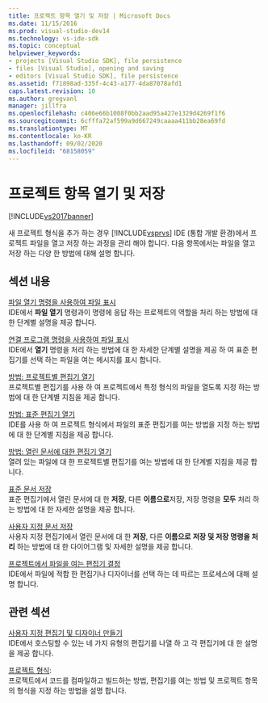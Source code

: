 ```yaml
---
title: 프로젝트 항목 열기 및 저장 | Microsoft Docs
ms.date: 11/15/2016
ms.prod: visual-studio-dev14
ms.technology: vs-ide-sdk
ms.topic: conceptual
helpviewer_keywords:
- projects [Visual Studio SDK], file persistence
- files [Visual Studio], opening and saving
- editors [Visual Studio SDK], file persistence
ms.assetid: f71898ad-335f-4c43-a177-4da87078afd1
caps.latest.revision: 10
ms.author: gregvanl
manager: jillfra
ms.openlocfilehash: c406e66b1008f0bb2aad95a427e1329d4269f1f6
ms.sourcegitcommit: 6cfffa72af599a9d667249caaaa411bb28ea69fd
ms.translationtype: MT
ms.contentlocale: ko-KR
ms.lasthandoff: 09/02/2020
ms.locfileid: "68158059"
---
```

# <a name="opening-and-saving-project-items"></a>프로젝트 항목 열기 및 저장
[!INCLUDE[vs2017banner](../../includes/vs2017banner.md)]

새 프로젝트 형식을 추가 하는 경우 [!INCLUDE[vsprvs](../../includes/vsprvs-md.md)] IDE (통합 개발 환경)에서 프로젝트 파일을 열고 저장 하는 과정을 관리 해야 합니다. 다음 항목에서는 파일을 열고 저장 하는 다양 한 방법에 대해 설명 합니다.  
  
## <a name="in-this-section"></a>섹션 내용  
 [파일 열기 명령을 사용하여 파일 표시](../../extensibility/internals/displaying-files-by-using-the-open-file-command.md)  
 IDE에서 **파일 열기** 명령과이 명령에 응답 하는 프로젝트의 역할을 처리 하는 방법에 대 한 단계별 설명을 제공 합니다.  
  
 [연결 프로그램 명령을 사용하여 파일 표시](../../extensibility/internals/displaying-files-by-using-the-open-with-command.md)  
 IDE에서 **열기** 명령을 처리 하는 방법에 대 한 자세한 단계별 설명을 제공 하 여 표준 편집기를 선택 하는 파일을 여는 메시지를 표시 합니다.  
  
 [방법: 프로젝트별 편집기 열기](../../extensibility/how-to-open-project-specific-editors.md)  
 프로젝트별 편집기를 사용 하 여 프로젝트에서 특정 형식의 파일을 열도록 지정 하는 방법에 대 한 단계별 지침을 제공 합니다.  
  
 [방법: 표준 편집기 열기](../../extensibility/how-to-open-standard-editors.md)  
 IDE를 사용 하 여 프로젝트 형식에서 파일의 표준 편집기를 여는 방법을 지정 하는 방법에 대 한 단계별 지침을 제공 합니다.  
  
 [방법: 열린 문서에 대한 편집기 열기](../../extensibility/how-to-open-editors-for-open-documents.md)  
 열려 있는 파일에 대 한 프로젝트별 편집기를 여는 방법에 대 한 단계별 지침을 제공 합니다.  
  
 [표준 문서 저장](../../extensibility/internals/saving-a-standard-document.md)  
 표준 편집기에서 열린 문서에 대 한 **저장**, 다른 **이름으로**저장, 저장 명령을 **모두** 처리 하는 방법에 대 한 자세한 설명을 제공 합니다.  
  
 [사용자 지정 문서 저장](../../extensibility/internals/saving-a-custom-document.md)  
 사용자 지정 편집기에서 열린 문서에 대 한 **저장**, 다른 **이름으로** **저장 및 저장 명령을 처리** 하는 방법에 대 한 다이어그램 및 자세한 설명을 제공 합니다.  
  
 [프로젝트에서 파일을 여는 편집기 결정](../../extensibility/internals/determining-which-editor-opens-a-file-in-a-project.md)  
 IDE에서 파일에 적합 한 편집기나 디자이너를 선택 하는 데 따르는 프로세스에 대해 설명 합니다.  
  
## <a name="related-sections"></a>관련 섹션  
 [사용자 지정 편집기 및 디자이너 만들기](../../extensibility/creating-custom-editors-and-designers.md)  
 IDE에서 호스팅할 수 있는 네 가지 유형의 편집기를 나열 하 고 각 편집기에 대 한 설명을 제공 합니다.  
  
 [프로젝트 형식](../../extensibility/internals/project-types.md):  
 프로젝트에서 코드를 컴파일하고 빌드하는 방법, 편집기를 여는 방법 및 프로젝트 항목의 형식을 지정 하는 방법을 설명 합니다.
